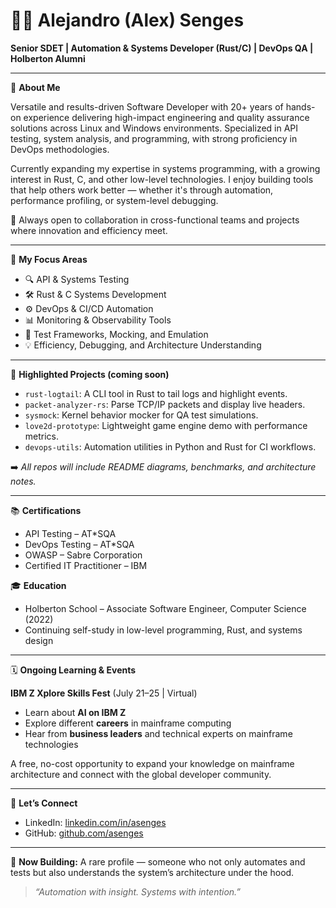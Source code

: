 # 👨‍💻 Alejandro (Alex) Senges

**Senior SDET | Automation & Systems Developer (Rust/C) | DevOps QA | Holberton Alumni**

---

🔧 **About Me**

Versatile and results-driven Software Developer with 20+ years of hands-on experience delivering high-impact engineering and quality assurance solutions across Linux and Windows environments. Specialized in API testing, system analysis, and programming, with strong proficiency in DevOps methodologies.

Currently expanding my expertise in systems programming, with a growing interest in Rust, C, and other low-level technologies. I enjoy building tools that help others work better — whether it's through automation, performance profiling, or system-level debugging.

💬 Always open to collaboration in cross-functional teams and projects where innovation and efficiency meet.

---

🚀 **My Focus Areas**

- 🔍 API & Systems Testing
- 🛠️ Rust & C Systems Development
- ⚙️ DevOps & CI/CD Automation
- 📊 Monitoring & Observability Tools
- 🧪 Test Frameworks, Mocking, and Emulation
- 💡 Efficiency, Debugging, and Architecture Understanding

---

📂 **Highlighted Projects (coming soon)**

- `rust-logtail`: A CLI tool in Rust to tail logs and highlight events.
- `packet-analyzer-rs`: Parse TCP/IP packets and display live headers.
- `sysmock`: Kernel behavior mocker for QA test simulations.
- `love2d-prototype`: Lightweight game engine demo with performance metrics.
- `devops-utils`: Automation utilities in Python and Rust for CI workflows.

➡️ *All repos will include README diagrams, benchmarks, and architecture notes.*

---

📚 **Certifications**

- API Testing – AT*SQA
- DevOps Testing – AT*SQA
- OWASP – Sabre Corporation
- Certified IT Practitioner – IBM

🎓 **Education**

- Holberton School – Associate Software Engineer, Computer Science (2022)
- Continuing self-study in low-level programming, Rust, and systems design

---

🗓️ **Ongoing Learning & Events**

**IBM Z Xplore Skills Fest** (July 21–25 | Virtual)

- Learn about **AI on IBM Z**
- Explore different **careers** in mainframe computing
- Hear from **business leaders** and technical experts on mainframe technologies

A free, no-cost opportunity to expand your knowledge on mainframe architecture and connect with the global developer community.

---

📨 **Let’s Connect**

- LinkedIn: [linkedin.com/in/asenges](https://linkedin.com/in/asenges)
- GitHub: [github.com/asenges](https://github.com/asenges)

---

🤝 **Now Building:** A rare profile — someone who not only automates and tests but also understands the system’s architecture under the hood.

> _“Automation with insight. Systems with intention.”_
